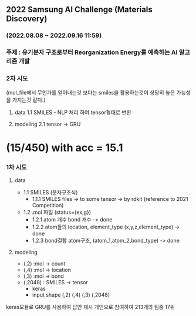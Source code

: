 ## 2022 Samsung AI Challenge (Materials Discovery)
### (2022.08.08 ~ 2022.09.16 11:59)
### 주제 : 유기분자 구조로부터 Reorganization Energy를 예측하는 AI 알고리즘 개발

### 2차 시도
(mol_file에서 무언가를 얻어내는것 보다는 smiles을 활용하는것이 상당히 높은 가능성을 가지는것 같다.)
1. data
	1.1 SMILES 
		- NLP 처리 하여 tensor형태로 변환

2. modeling
	2.1 tensor -> GRU

# (15/450) with acc = 15.1

### 1차 시도
1. data
    - 1.1 SMILES (분자구조식)
		- 1.1.1 SMILES files -> to some tensor
			-> by rdkit (reference to 2021 Competition)
    - 1.2 .mol 파일 (status={ex,g}) 
        - 1.2.1 atom 개수 bond 개수 -> done
        - 1.2.2 atom들의 location, element_type (x,y,z,element_type) -> done
        - 1.2.3 bond결합 atom구조, (atom_1,atom_2,bond_type) -> done

2. modeling
	- (,2) :mol -> count
	- (,4) :mol -> location
	- (,3) :mol ->  bond
	- (,2048) : SMILES -> tensor
		- keras
		- input shape (,2) (,4) (,3) (,2048)

keras모듈로 GRU를 사용하여 답안 제시
개인으로 참여하여
213개의 팀중 17위


